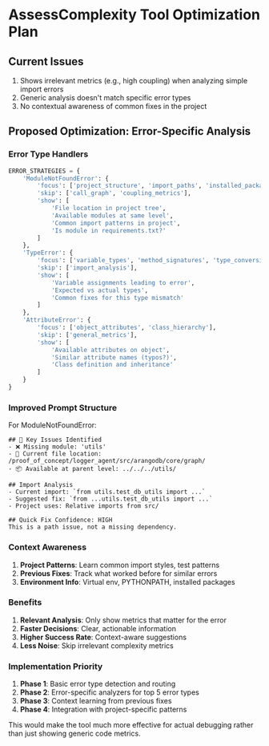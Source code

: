 # AssessComplexity Tool Optimization Plan

## Current Issues
1. Shows irrelevant metrics (e.g., high coupling) when analyzing simple import errors
2. Generic analysis doesn't match specific error types
3. No contextual awareness of common fixes in the project

## Proposed Optimization: Error-Specific Analysis

### Error Type Handlers

```python
ERROR_STRATEGIES = {
    'ModuleNotFoundError': {
        'focus': ['project_structure', 'import_paths', 'installed_packages'],
        'skip': ['call_graph', 'coupling_metrics'],
        'show': [
            'File location in project tree',
            'Available modules at same level',
            'Common import patterns in project',
            'Is module in requirements.txt?'
        ]
    },
    'TypeError': {
        'focus': ['variable_types', 'method_signatures', 'type_conversions'],
        'skip': ['import_analysis'],
        'show': [
            'Variable assignments leading to error',
            'Expected vs actual types',
            'Common fixes for this type mismatch'
        ]
    },
    'AttributeError': {
        'focus': ['object_attributes', 'class_hierarchy'],
        'skip': ['general_metrics'],
        'show': [
            'Available attributes on object',
            'Similar attribute names (typos?)',
            'Class definition and inheritance'
        ]
    }
}
```

### Improved Prompt Structure

For ModuleNotFoundError:
```
## 🎯 Key Issues Identified
- ❌ Missing module: 'utils'
- 📁 Current file location: /proof_of_concept/logger_agent/src/arangodb/core/graph/
- 📦 Available at parent level: ../../../utils/

## Import Analysis
- Current import: `from utils.test_db_utils import ...`
- Suggested fix: `from ...utils.test_db_utils import ...`
- Project uses: Relative imports from src/

## Quick Fix Confidence: HIGH
This is a path issue, not a missing dependency.
```

### Context Awareness

1. **Project Patterns**: Learn common import styles, test patterns
2. **Previous Fixes**: Track what worked before for similar errors
3. **Environment Info**: Virtual env, PYTHONPATH, installed packages

### Benefits

1. **Relevant Analysis**: Only show metrics that matter for the error
2. **Faster Decisions**: Clear, actionable information
3. **Higher Success Rate**: Context-aware suggestions
4. **Less Noise**: Skip irrelevant complexity metrics

### Implementation Priority

1. **Phase 1**: Basic error type detection and routing
2. **Phase 2**: Error-specific analyzers for top 5 error types
3. **Phase 3**: Context learning from previous fixes
4. **Phase 4**: Integration with project-specific patterns

This would make the tool much more effective for actual debugging rather than just showing generic code metrics.